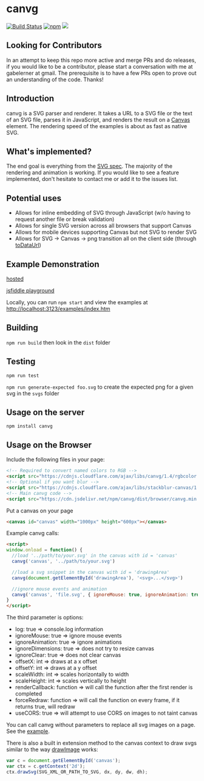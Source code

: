 # canvg

[![Build Status](https://travis-ci.com/canvg/canvg.svg?branch=master)](https://travis-ci.com/canvg/canvg)
[![npm](https://img.shields.io/npm/dm/canvg.svg)](https://www.npmjs.com/package/canvg)
[![](https://data.jsdelivr.com/v1/package/npm/canvg/badge?style=rounded)](https://www.jsdelivr.com/package/npm/canvg)

## Looking for Contributors

In an attempt to keep this repo more active and merge PRs and do releases, if you would like to be a contributor, please start a conversation with me at gabelerner at gmail. The prerequisite is to have a few PRs open to prove out an understanding of the code.  Thanks!

## Introduction

canvg is a SVG parser and renderer. It takes a URL to a SVG file or the text of an SVG file, parses it in JavaScript, and renders the result on a [Canvas](http://dev.w3.org/html5/2dcontext/) element.  The rendering speed of the examples is about as fast as native SVG.

## What's implemented?

The end goal is everything from the [SVG spec](http://www.w3.org/TR/SVG/). The majority of the rendering and animation is working.  If you would like to see a feature implemented, don't hesitate to contact me or add it to the issues list.

## Potential uses

* Allows for inline embedding of SVG through JavaScript (w/o having to request another file or break validation)
* Allows for single SVG version across all browsers that support Canvas
* Allows for mobile devices supporting Canvas but not SVG to render SVG
* Allows for SVG -> Canvas -> png transition all on the client side (through [toDataUrl](http://www.w3.org/TR/html5/the-canvas-element.html#dom-canvas-todataurl))

## Example Demonstration

[hosted](http://canvg.github.io/canvg/examples/index.htm)

[jsfiddle playground](http://jsfiddle.net/6r2jug6o/2590/)

Locally, you can run `npm start` and view the examples at [http://localhost:3123/examples/index.htm](http://localhost:3123/examples/index.htm)

## Building

`npm run build` then look in the `dist` folder

## Testing

`npm run test`

`npm run generate-expected foo.svg` to create the expected png for a given svg in the `svgs` folder

## Usage on the server

`npm install canvg`

## Usage on the Browser

Include the following files in your page:
```html
<!-- Required to convert named colors to RGB -->
<script src="https://cdnjs.cloudflare.com/ajax/libs/canvg/1.4/rgbcolor.min.js"></script>
<!-- Optional if you want blur -->
<script src="https://cdnjs.cloudflare.com/ajax/libs/stackblur-canvas/1.4.1/stackblur.min.js"></script>
<!-- Main canvg code -->
<script src="https://cdn.jsdelivr.net/npm/canvg/dist/browser/canvg.min.js"></script>
```

Put a canvas on your page
```html
<canvas id="canvas" width="1000px" height="600px"></canvas>
```

Example canvg calls:
```html
<script>
window.onload = function() {
  //load '../path/to/your.svg' in the canvas with id = 'canvas'
  canvg('canvas', '../path/to/your.svg')

  //load a svg snippet in the canvas with id = 'drawingArea'
  canvg(document.getElementById('drawingArea'), '<svg>...</svg>')

  //ignore mouse events and animation
  canvg('canvas', 'file.svg', { ignoreMouse: true, ignoreAnimation: true })
}
</script>
```

The third parameter is options:
* log: true => console.log information
* ignoreMouse: true => ignore mouse events
* ignoreAnimation: true => ignore animations
* ignoreDimensions: true => does not try to resize canvas
* ignoreClear: true => does not clear canvas
* offsetX: int => draws at a x offset
* offsetY: int => draws at a y offset
* scaleWidth: int => scales horizontally to width
* scaleHeight: int => scales vertically to height
* renderCallback: function => will call the function after the first render is completed
* forceRedraw: function => will call the function on every frame, if it returns true, will redraw
* useCORS: true => will attempt to use CORS on images to not taint canvas

You can call canvg without parameters to replace all svg images on a page. See the
[example](http://canvg.github.io/canvg/examples/convert.htm).

There is also a built in extension method to the canvas context to draw svgs similar to the way [drawImage](http://www.w3.org/TR/2dcontext/#dom-context-2d-drawimage) works:
```javascript
var c = document.getElementById('canvas');
var ctx = c.getContext('2d');
ctx.drawSvg(SVG_XML_OR_PATH_TO_SVG, dx, dy, dw, dh);
```
